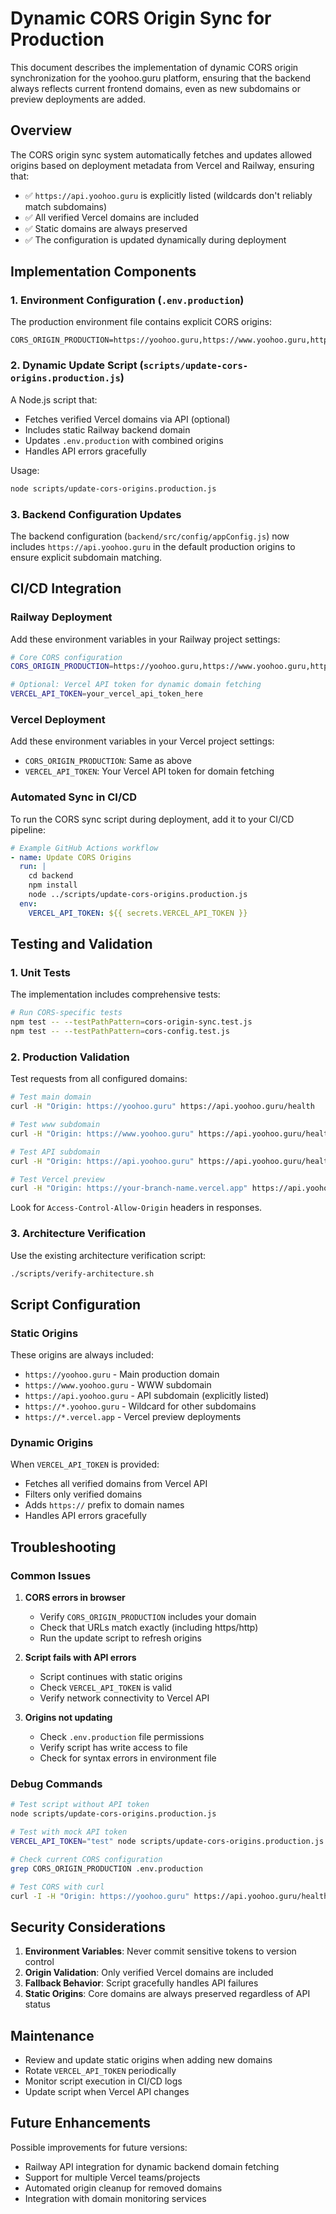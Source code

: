 # Dynamic CORS Origin Sync for Production

This document describes the implementation of dynamic CORS origin synchronization for the yoohoo.guru platform, ensuring that the backend always reflects current frontend domains, even as new subdomains or preview deployments are added.

## Overview

The CORS origin sync system automatically fetches and updates allowed origins based on deployment metadata from Vercel and Railway, ensuring that:

- ✅ `https://api.yoohoo.guru` is explicitly listed (wildcards don't reliably match subdomains)
- ✅ All verified Vercel domains are included
- ✅ Static domains are always preserved
- ✅ The configuration is updated dynamically during deployment

## Implementation Components

### 1. Environment Configuration (`.env.production`)

The production environment file contains explicit CORS origins:

```env
CORS_ORIGIN_PRODUCTION=https://yoohoo.guru,https://www.yoohoo.guru,https://api.yoohoo.guru,https://*.yoohoo.guru,https://*.vercel.app
```

### 2. Dynamic Update Script (`scripts/update-cors-origins.production.js`)

A Node.js script that:
- Fetches verified Vercel domains via API (optional)
- Includes static Railway backend domain
- Updates `.env.production` with combined origins
- Handles API errors gracefully

Usage:
```bash
node scripts/update-cors-origins.production.js
```

### 3. Backend Configuration Updates

The backend configuration (`backend/src/config/appConfig.js`) now includes `https://api.yoohoo.guru` in the default production origins to ensure explicit subdomain matching.

## CI/CD Integration

### Railway Deployment

Add these environment variables in your Railway project settings:

```bash
# Core CORS configuration
CORS_ORIGIN_PRODUCTION=https://yoohoo.guru,https://www.yoohoo.guru,https://api.yoohoo.guru,https://*.yoohoo.guru,https://*.vercel.app

# Optional: Vercel API token for dynamic domain fetching
VERCEL_API_TOKEN=your_vercel_api_token_here
```

### Vercel Deployment

Add these environment variables in your Vercel project settings:

- `CORS_ORIGIN_PRODUCTION`: Same as above
- `VERCEL_API_TOKEN`: Your Vercel API token for domain fetching

### Automated Sync in CI/CD

To run the CORS sync script during deployment, add it to your CI/CD pipeline:

```yaml
# Example GitHub Actions workflow
- name: Update CORS Origins
  run: |
    cd backend
    npm install
    node ../scripts/update-cors-origins.production.js
  env:
    VERCEL_API_TOKEN: ${{ secrets.VERCEL_API_TOKEN }}
```

## Testing and Validation

### 1. Unit Tests

The implementation includes comprehensive tests:

```bash
# Run CORS-specific tests
npm test -- --testPathPattern=cors-origin-sync.test.js
npm test -- --testPathPattern=cors-config.test.js
```

### 2. Production Validation

Test requests from all configured domains:

```bash
# Test main domain
curl -H "Origin: https://yoohoo.guru" https://api.yoohoo.guru/health

# Test www subdomain
curl -H "Origin: https://www.yoohoo.guru" https://api.yoohoo.guru/health

# Test API subdomain
curl -H "Origin: https://api.yoohoo.guru" https://api.yoohoo.guru/health

# Test Vercel preview
curl -H "Origin: https://your-branch-name.vercel.app" https://api.yoohoo.guru/health
```

Look for `Access-Control-Allow-Origin` headers in responses.

### 3. Architecture Verification

Use the existing architecture verification script:

```bash
./scripts/verify-architecture.sh
```

## Script Configuration

### Static Origins

These origins are always included:

- `https://yoohoo.guru` - Main production domain
- `https://www.yoohoo.guru` - WWW subdomain
- `https://api.yoohoo.guru` - API subdomain (explicitly listed)
- `https://*.yoohoo.guru` - Wildcard for other subdomains
- `https://*.vercel.app` - Vercel preview deployments

### Dynamic Origins

When `VERCEL_API_TOKEN` is provided:

- Fetches all verified domains from Vercel API
- Filters only verified domains
- Adds `https://` prefix to domain names
- Handles API errors gracefully

## Troubleshooting

### Common Issues

1. **CORS errors in browser**
   - Verify `CORS_ORIGIN_PRODUCTION` includes your domain
   - Check that URLs match exactly (including https/http)
   - Run the update script to refresh origins

2. **Script fails with API errors**
   - Script continues with static origins
   - Check `VERCEL_API_TOKEN` is valid
   - Verify network connectivity to Vercel API

3. **Origins not updating**
   - Check `.env.production` file permissions
   - Verify script has write access to file
   - Check for syntax errors in environment file

### Debug Commands

```bash
# Test script without API token
node scripts/update-cors-origins.production.js

# Test with mock API token
VERCEL_API_TOKEN="test" node scripts/update-cors-origins.production.js

# Check current CORS configuration
grep CORS_ORIGIN_PRODUCTION .env.production

# Test CORS with curl
curl -I -H "Origin: https://yoohoo.guru" https://api.yoohoo.guru/health
```

## Security Considerations

1. **Environment Variables**: Never commit sensitive tokens to version control
2. **Origin Validation**: Only verified Vercel domains are included
3. **Fallback Behavior**: Script gracefully handles API failures
4. **Static Origins**: Core domains are always preserved regardless of API status

## Maintenance

- Review and update static origins when adding new domains
- Rotate `VERCEL_API_TOKEN` periodically
- Monitor script execution in CI/CD logs
- Update script when Vercel API changes

## Future Enhancements

Possible improvements for future versions:

- Railway API integration for dynamic backend domain fetching
- Support for multiple Vercel teams/projects
- Automated origin cleanup for removed domains
- Integration with domain monitoring services